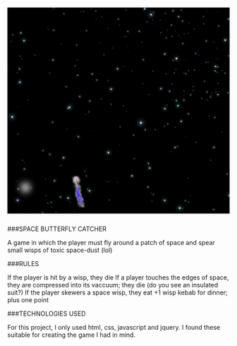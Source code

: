 # ![](screen.png)

###SPACE BUTTERFLY CATCHER

A game in which the player must fly around a patch of space and spear small wisps of toxic space-dust (lol)

###RULES

If the player is hit by a wisp, they die
If a player touches the edges of space, they are compressed into its vaccuum; they die (do you see an insulated suit?)
If the player skewers a space wisp, they eat +1 wisp kebab for dinner; plus one point

###TECHNOLOGIES USED 

For this project, I only used html, css, javascript and jquery. I found these suitable for creating the game I had in mind. 
